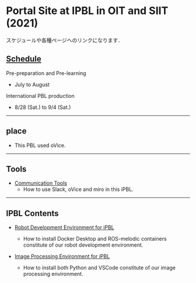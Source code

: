 #  Portal Site at IPBL in OIT and SIIT (2021) 
スケジュールや各種ページへのリンクになります．
## [Schedule](https://github.com/oit-ipbl/schedule)
Pre-preparation and Pre-learning
- July to August

International PBL production
- 8/28 (Sat.) to 9/4 (Sat.)
---
## place

- This PBL used oVice.
---
## Tools
- [Communication Tools](https://github.com/oit-ipbl/portal/blob/main/setup/commtools.md)
  - How to use Slack, oVice and miro in this iPBL.
---
## IPBL Contents
- [Robot Development Environment for iPBL](https://github.com/oit-ipbl/portal/blob/main/setup/dockerros.md)
  - How to install Docker Desktop and ROS-melodic containers constitute of our robot development environment.

- [Image Processing Environment for iPBL](https://github.com/oit-ipbl/portal/blob/main/setup/python%2Bvscode.md)
  - How to install both Python and VSCode constitute of our image processing environment.
